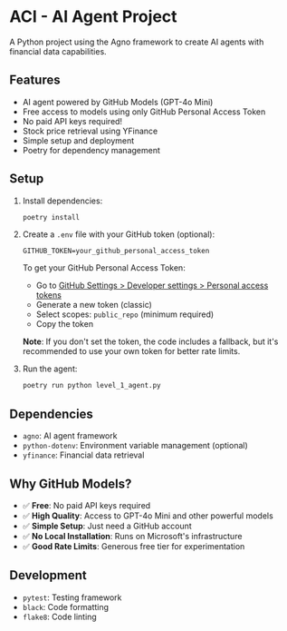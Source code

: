 # ACI - AI Agent Project

A Python project using the Agno framework to create AI agents with financial data capabilities.

## Features

- AI agent powered by GitHub Models (GPT-4o Mini)
- Free access to models using only GitHub Personal Access Token
- No paid API keys required!
- Stock price retrieval using YFinance
- Simple setup and deployment
- Poetry for dependency management

## Setup

1. Install dependencies:
   ```bash
   poetry install
   ```

2. Create a `.env` file with your GitHub token (optional):
   ```
   GITHUB_TOKEN=your_github_personal_access_token
   ```
   
   To get your GitHub Personal Access Token:
   - Go to [GitHub Settings > Developer settings > Personal access tokens](https://github.com/settings/tokens)
   - Generate a new token (classic)
   - Select scopes: `public_repo` (minimum required)
   - Copy the token
   
   **Note**: If you don't set the token, the code includes a fallback, but it's recommended to use your own token for better rate limits.

3. Run the agent:
   ```bash
   poetry run python level_1_agent.py
   ```

## Dependencies

- `agno`: AI agent framework
- `python-dotenv`: Environment variable management (optional)
- `yfinance`: Financial data retrieval

## Why GitHub Models?

- ✅ **Free**: No paid API keys required
- ✅ **High Quality**: Access to GPT-4o Mini and other powerful models
- ✅ **Simple Setup**: Just need a GitHub account
- ✅ **No Local Installation**: Runs on Microsoft's infrastructure
- ✅ **Good Rate Limits**: Generous free tier for experimentation

## Development

- `pytest`: Testing framework
- `black`: Code formatting
- `flake8`: Code linting
